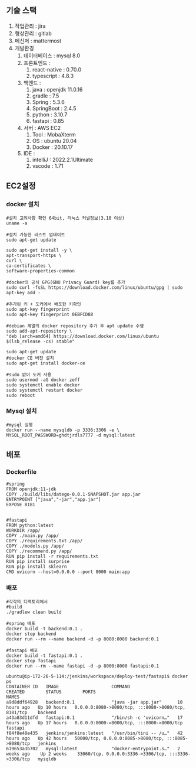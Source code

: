 ## 기술 스택
1. 작업관리 : jira
2. 형상관리 : gitlab
3. 메신저 : mattermost
4. 개발환경 
    1. 데이터베이스 : mysql 8.0
    2. 프론트엔드 :
        1. react-native : 0.70.0
        2. typescript : 4.8.3
    3. 백엔드 : 
        1. java : openjdk 11.0.16
        2. gradle : 7.5
        3. Spring : 5.3.6
        4. SpringBoot : 2.4.5
        5. python : 3.10.7
        6. fastapi : 0.85
    4. 서버 : AWS EC2
        1. Tool : MobaXterm
        2. OS : ubuntu 20.04
        3. Docker : 20.10.17
    5. IDE : 
        1. intelliJ : 2022.2.1Ultimate
        2. vscode : 1.71
  
## EC2설정

### docker 설치
```
#설치 고려사항 확인 64bit, 리눅스 커널정보(3.10 이상)
uname -a

#설치 가능한 리스트 업데이트
sudo apt-get update

sudo apt-get install -y \
apt-transport-https \
curl \
ca-certificates \
software-properties-common

#docker의 공식 GPG(GNU Privacy Guard) key를 추가
sudo curl -fsSL https://download.docker.com/linux/ubuntu/gpg | sudo apt-key add -

#추가된 키 + 도커에서 배포한 키확인
sudo apt-key fingerprint
sudo apt-key fingerprint 0EBFCD88

#debian 계열의 docker repository 추가 후 apt update 수행
sudo add-apt-repository \
"deb [arch=amd64] https://download.docker.com/linux/ubuntu $(lsb_release -cs) stable"

sudo apt-get update
#docker CE 버전 설치
sudo apt-get install docker-ce

#sudo 없이 도커 사용
sudo usermod -aG docker zeff
sudo systemctl enable docker
sudo systemctl restart docker
sudo reboot
```

### Mysql 설치
```
#mysql 실행
docker run --name mysqldb -p 3336:3306 -e \
MYSQL_ROOT_PASSWORD=ghdtjrdls7777 -d mysql:latest
```

## 배포

### Dockerfile
```
#spring
FROM openjdk:11-jdk
COPY ./build/libs/datego-0.0.1-SNAPSHOT.jar app.jar
ENTRYPOINT ["java","-jar","app.jar"]
EXPOSE 8181


#fastapi
FROM python:latest
WORKDIR /app/
COPY ./main.py /app/
COPY ./requirements.txt /app/
COPY ./models.py /app/
COPY ./recommend.py /app/
RUN pip install -r requirements.txt
RUN pip install surprise
RUN pip install sklearn
CMD uvicorn --host=0.0.0.0 --port 8000 main:app
```

### 배포
```
#각각의 디렉토리에서
#build
./gradlew clean build

#spring 배포
docker build -t backend:0.1 .
docker stop backend
docker run --rm --name backend -d -p 8080:8080 backend:0.1

#fastapi 배포
docker build -t fastapi:0.1 .
docker stop fastapi
docker run --rm --name fastapi -d -p 8000:8000 fastapi:0.1

ubuntu@ip-172-26-5-114:/jenkins/workspace/deploy-test/fastapi$ docker ps
CONTAINER ID   IMAGE                    COMMAND                  CREATED        STATUS        PORTS                                                  NAMES
a9d8ddf64928   backend:0.1              "java -jar app.jar"      10 hours ago   Up 10 hours   0.0.0.0:8080->8080/tcp, :::8080->8080/tcp, 8181/tcp    backend
a43a83d11dfd   fastapi:0.1              "/bin/sh -c 'uvicorn…"   17 hours ago   Up 17 hours   0.0.0.0:8000->8000/tcp, :::8000->8000/tcp              fastapi
f84f8e48e435   jenkins/jenkins:latest   "/usr/bin/tini -- /u…"   42 hours ago   Up 42 hours   50000/tcp, 0.0.0.0:8085->8080/tcp, :::8085->8080/tcp   jenkins
619653a3b702   mysql:latest             "docker-entrypoint.s…"   2 weeks ago    Up 2 weeks    33060/tcp, 0.0.0.0:3336->3306/tcp, :::3336->3306/tcp   mysqldb

```
